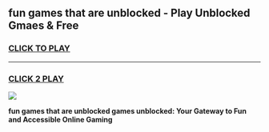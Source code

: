 
## fun games that are unblocked - Play Unblocked Gmaes & Free
<h3>
<a href="https://premium.freeplayer.one?title=fun_games_that_are_unblocked&ref=20F">CLICK TO PLAY</a></h3>
<hr>

<h3>
<a href="https://premium.freeplayer.one?title=fun_games_that_are_unblocked&ref=20F">CLICK 2 PLAY</a>
  
</h3>

<a href="https://premium.freeplayer.one?title=fun_games_that_are_unblocked&ref=20F/"><img src="https://clearcache.store/games.png"></a>


**fun games that are unblocked games unblocked: Your Gateway to Fun and Accessible Online Gaming**
